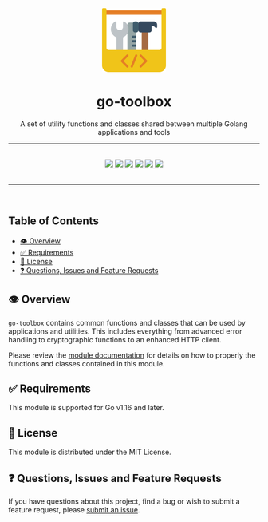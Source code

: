 <div align="center">
  <img width="128" src="./logo.svg" alt="toolbox logo" />
  <h1>go-toolbox</h1>
  <p>A set of utility functions and classes shared between multiple Golang applications and tools</p>
  <hr />
  <br />
  <a href="https://pkg.go.dev/github.com/josh-hogle/go-toolbox" target="_blank">
    <img src="https://img.shields.io/badge/go-reference-2a7d98?style=for-the-badge" />
  </a>
  <a href="https://goreportcard.com/report/github.com/josh-hogle/go-toolbox" target="_blank">
    <img src="https://goreportcard.com/badge/github.com/josh-hogle/go-toolbox?style=for-the-badge" />
  </a>
  <a href="#">
    <img src="https://img.shields.io/badge/stability-stable-blue?style=for-the-badge" />
  </a>
  <a href="https://en.wikipedia.org/wiki/MIT_License" target="_blank">
    <img src="https://img.shields.io/badge/license-MIT-maroon?style=for-the-badge" />
  </a>
  <a href="#">
    <img src="https://img.shields.io/badge/support-community-purple?style=for-the-badge" />
  </a>
  <a href="https://conventionalcommits.org" target="_blank">
    <img src="https://img.shields.io/badge/Conventional%20Commits-1.0.0-orange.svg?style=for-the-badge" />
  </a>
</div>
<br />
<hr />
<br />

<!-- omit in toc -->
## Table of Contents
- [👁️ Overview](#️-overview)
- [✅ Requirements](#-requirements)
- [📃 License](#-license)
- [❓ Questions, Issues and Feature Requests](#-questions-issues-and-feature-requests)

## 👁️ Overview

`go-toolbox` contains common functions and classes that can be used by applications and utilities. This includes everything from advanced error handling to cryptographic functions to an enhanced HTTP client.

Please review the [module documentation](https://pkg.go.dev/github.com/josh-hogle/go-toolbox) for details on how to properly the functions and classes contained in this module.

## ✅ Requirements

This module is supported for Go v1.16 and later.

## 📃 License

This module is distributed under the MIT License.

## ❓ Questions, Issues and Feature Requests

If you have questions about this project, find a bug or wish to submit a feature request, please [submit an issue](https://github.com/josh-hogle/go-toolbox/issues).

